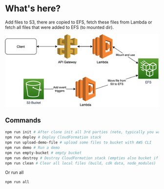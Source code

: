 # What's here?

Add files to S3, there are copied to EFS, fetch these files from Lambda or fetch all files that were added to EFS (to mounted dir).

![plot](../sketches/lambda-efs.png)

## Commands

```bash
npm run init # After clone init all 3rd parties (note, typically you want to build your lambda's to different directory in build phase, then run tests and finally deploy)
npm run deploy # Deploy CloudFormation stack
npm run upload-demo-file # upload some files to bucket with AWS CLI
npm run demo # Run a demo
npm run empty-bucket # empty bucket
npm run destroy # Destroy CloudFormation stack (empties also bucket if there are some files)
npm run clean # Clear all local files (build, cdk data, node_modules)
```

Or run all

```bash
npm run all
```
